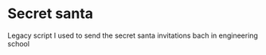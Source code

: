 # Secret santa

Legacy script I used to send the secret santa invitations bach in engineering
school
